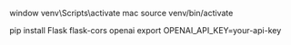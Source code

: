 window
venv\Scripts\activate
mac
source venv/bin/activate

pip install Flask flask-cors openai
export OPENAI_API_KEY=your-api-key
 
